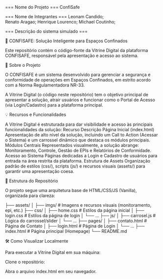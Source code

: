 === Nome do Projeto ===
ConfiSafe

=== Nome de Integrantes ===
Leonam Candido;                 
Renato Aragao;
Henrique Lourenco;
Michael Coutinho;

=== Descrição do sistema simulado ===

🚀 CONFISAFE: Solução Inteligente para Espaços Confinados

Este repositório contém o código-fonte da Vitrine Digital da plataforma CONFISAFE, responsável pela apresentação e acesso ao sistema.

🎯 Sobre o Projeto

O CONFISAFE é um sistema desenvolvido para gerenciar a segurança e conformidade de operações em Espaços Confinados, em estrito acordo com a Norma Regulamentadora NR-33.

A Vitrine Digital (o código neste repositório) tem o objetivo principal de apresentar a solução, atrair usuários e funcionar como o Portal de Acesso (via Login/Cadastro) para a plataforma principal.

💡 Recursos e Funcionalidades

A Vitrine Digital é estruturada para dar visibilidade e acesso às principais funcionalidades da solução:
Recurso	Descrição
Página Inicial (index.html)	Apresentação de alto nível da solução, incluindo um Call to Action (Acessar o Sistema) e um carrossel dinâmico que destaca os módulos principais.
Módulos Centrais	Representados visualmente, a solução abrange: Monitoramento, Controle, Gestão de EPIs e Relatórios de Conformidade.
Acesso ao Sistema	Páginas dedicadas a Login e Cadastro de usuários para entrada na área restrita da plataforma.
Estrutura de Assets	Organização padrão de estilos (css/), scripts (js/) e recursos visuais (assets/) para garantir uma apresentação coesa.

📂 Estrutura do Repositório

O projeto segue uma arquitetura base de HTML/CSS/JS (Vanilla), organizada para clareza:

├── assets/
│   ├── imgs/                   # Imagens e recursos visuais (monitoramento, epi, etc.)
├── css/
│   ├── home.css                # Estilos da página inicial
│   ├── login.css               # Estilos da página de login
│   └── ...
├── js/
│   ├── carrosel.js             # Lógica do carrossel/slider
│   └── ...
├── pages/
│   ├── contato.html            # Página de Contato
│   ├── login.html              # Página de Login
│   └── ...
├── index.html                  # Página principal (Homepage)
└── README.md

🛠️ Como Visualizar Localmente

Para executar a Vitrine Digital em sua máquina:

Clone o repositório:
    
Abra o arquivo index.html em seu navegador.
